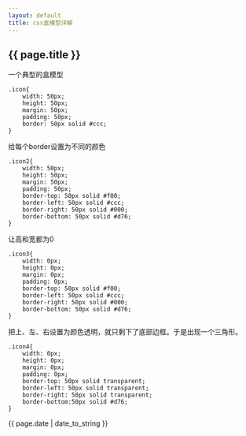 ```yaml
---
layout: default
title: css盒模型详解
---
```

<h2>{{ page.title }}</h2>

一个典型的盒模型

```
.icon{
	width: 50px;
	height: 50px;
	margin: 50px;
	padding: 50px;
	border: 50px solid #ccc;
}
```

给每个border设置为不同的颜色

```
.icon2{
	width: 50px;
	height: 50px;
	margin: 50px;
	padding: 50px;
	border-top: 50px solid #f00;
	border-left: 50px solid #ccc;
	border-right: 50px solid #000;
	border-bottom: 50px solid #d76;
}
```

让高和宽都为0

```
.icon3{
	width: 0px;
	height: 0px;
	margin: 0px;
	padding: 0px;
	border-top: 50px solid #f00;
	border-left: 50px solid #ccc;
	border-right: 50px solid #000;
	border-bottom: 50px solid #d76;
}
```

把上、左、右设置为颜色透明，就只剩下了底部边框。于是出现一个三角形。

```
.icon4{
	width: 0px;
	height: 0px;
	margin: 0px;
	padding: 0px;
	border-top: 50px solid transparent;
	border-left: 50px solid transparent;
	border-right: 50px solid transparent;
	border-bottom:50px solid #d76;
}
```


<p>{{ page.date | date_to_string }}</p>
